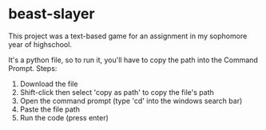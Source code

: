 # beast-slayer

This project was a text-based game for an assignment in my sophomore year of highschool.

It's a python file, so to run it, you'll have to copy the path into the Command Prompt.
Steps:
1. Download the file
2. Shift-click then select 'copy as path' to copy the file's path
3. Open the command prompt (type 'cd' into the windows search bar)
4. Paste the file path
5. Run the code (press enter)
